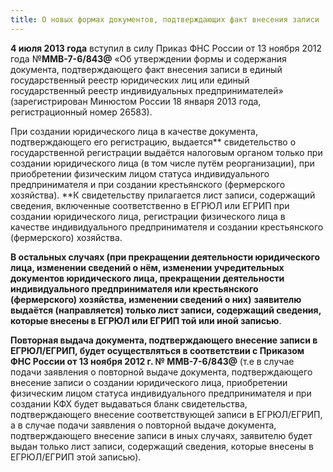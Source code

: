 ```yaml
---
title: О новых формах документов, подтверждающих факт внесения записи  в единый государственный реестр юридических лиц 
--- 
```

**4 июля 2013 года** вступил в силу Приказ ФНС России от 13 ноября 2012 года №**ММВ-7-6/843@** &laquo;Об утверждении формы и содержания документа, подтверждающего факт внесения записи в единый государственный реестр юридических лиц или единый государственный реестр индивидуальных предпринимателей&raquo; (зарегистрирован Минюстом России 18 января 2013 года, регистрационный номер 26583).
 

При создании юридического лица в качестве документа, подтверждающего его регистрацию, выдается** свидетельство о государственной регистрации выдаётся налоговым органом только при создании юридического лица (в том числе путём реорганизации), при приобретении физическим лицом статуса индивидуального предпринимателя и при создании крестьянского (фермерского хозяйства). **К свидетельству прилагается лист записи, содержащий сведения, включенные соответственно в ЕГРЮЛ или ЕГРИП при создании юридического лица, регистрации физического лица в качестве индивидуального предпринимателя и создании крестьянского (фермерского) хозяйства.

 

**В остальных случаях (при прекращении деятельности юридического лица, изменении сведений о нём, изменении учредительных документов юридического лица, прекращении деятельности индивидуального предпринимателя или крестьянского (фермерского) хозяйства, изменении сведений о них)** **заявителю выдаётся (направляется) только лист записи, содержащий сведения, которые внесены в ЕГРЮЛ или ЕГРИП той или иной записью**.

 

**Повторная выдача документа, подтверждающего внесение записи в ЕГРЮЛ/ЕГРИП, будет осуществляться в соответствии с Приказом ФНС России от 13 ноября 2012 г. № ММВ-7-6/843@** (т.е в случае подачи заявления о повторной выдаче документа, подтверждающего внесение записи о создании юридического лица, приобретении физическим лицом статуса индивидуального предпринимателя и при создании КФХ будет выдаваться бланк свидетельства, подтверждающего внесение соответствующей записи в ЕГРЮЛ/ЕГРИП, а в случае подачи заявления о повторной выдаче документа, подтверждающего внесение записи в иных случаях, заявителю будет выдан только лист записи, содержащий сведения, которые внесены в ЕГРЮЛ/ЕГРИП этой записью).
